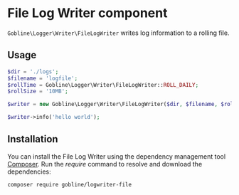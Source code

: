 # File Log Writer component

```Gobline\Logger\Writer\FileLogWriter``` writes log information to a rolling file.

## Usage

```php
$dir = './logs';
$filename = 'logfile';
$rollTime = Gobline\Logger\Writer\FileLogWriter::ROLL_DAILY;
$rollSize = '10MB';

$writer = new Gobline\Logger\Writer\FileLogWriter($dir, $filename, $rollTime, $rollSize);

$writer->info('hello world');
```

## Installation

You can install the File Log Writer using the dependency management tool [Composer](https://getcomposer.org/).
Run the *require* command to resolve and download the dependencies:

```
composer require gobline/logwriter-file
```